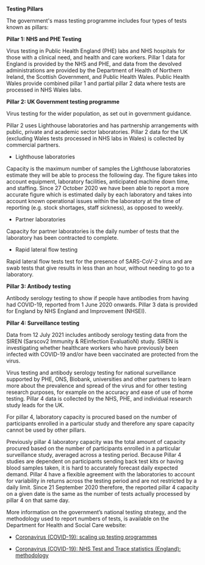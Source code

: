 ﻿**Testing Pillars**

The government's mass testing programme includes four types of tests known as pillars:

**Pillar 1: NHS and PHE Testing**


Virus testing in Public Health England (PHE) labs and NHS hospitals for those with a clinical need, and health and care workers. Pillar 1 data for England is provided by the NHS and PHE, and data from the devolved administrations are provided by the Department of Health of Northern Ireland, the Scottish Government, and Public Health Wales. Public Health Wales provide combined pillar 1 and partial pillar 2 data where tests are processed in NHS Wales labs.

**Pillar 2: UK Government testing programme** 


Virus testing for the wider population, as set out in government guidance.

Pillar 2 uses Lighthouse laboratories and has partnership arrangements with public, private and academic sector laboratories. Pillar 2 data for the UK (excluding Wales tests processed in NHS labs in Wales) is collected by commercial partners.
 
* Lighthouse laboratories 

Capacity is the maximum number of samples the Lighthouse laboratories estimate they will be able to process the following day. The figure takes into account equipment, laboratory facilities, anticipated machine down time, and staffing. Since 27 October 2020 we have been able to report a more accurate figure which is estimated daily by each laboratory and takes into account known operational issues within the laboratory at the time of reporting (e.g. stock shortages, staff sickness), as opposed to weekly.
 
* Partner laboratories 

Capacity for partner laboratories is the daily number of tests that the laboratory has been contracted to complete.

* Rapid lateral flow testing

Rapid lateral flow tests test for the presence of SARS-CoV-2 virus and are swab tests that give results in less than an hour, without needing to go to a laboratory. 

**Pillar 3: Antibody testing** 


Antibody serology testing to show if people have antibodies from having had COVID-19, reported from 1 June 2020 onwards. Pillar 3 data is provided for England by NHS England and Improvement (NHSEI).


**Pillar 4: Surveillance testing** 

Data from 12 July 2021 includes antibody serology testing data from the SIREN (Sarscov2 Immunity & REinfection EvaluatioN) study. SIREN is investigating whether healthcare workers who have previously been infected with COVID-19 and/or have been vaccinated are protected from the virus. 

Virus testing and antibody serology testing for national surveillance supported by PHE, ONS, Biobank, universities and other partners to learn more about the prevalence and spread of the virus and for other testing research purposes, for example on the accuracy and ease of use of home testing. Pillar 4 data is collected by the NHS, PHE, and individual research study leads for the UK.

For pillar 4, laboratory capacity is procured based on the number of participants enrolled in a particular study and therefore any spare capacity cannot be used by other pillars.

Previously pillar 4 laboratory capacity was the total amount of capacity procured based on the number of participants enrolled in a particular surveillance study, averaged across a testing period. Because Pillar 4 studies are dependent on participants sending back test kits or having blood samples taken, it is hard to accurately forecast daily expected demand. Pillar 4 have a flexible agreement with the laboratories to account for variability in returns across the testing period and are not restricted by a daily limit. Since 21 September 2020 therefore, the reported pillar 4 capacity on a given date is the same as the number of tests actually processed by pillar 4 on that same day. 

More information on the government’s national testing strategy, and the methodology used to report numbers of tests, is available on the Department for Health and Social Care website:

* [Coronavirus (COVID-19): scaling up testing programmes](https://www.gov.uk/government/publications/coronavirus-covid-19-scaling-up-testing-programmes)

* [Coronavirus (COVID-19): NHS Test and Trace statistics (England): methodology](https://www.gov.uk/government/publications/nhs-test-and-trace-statistics-england-methodology/nhs-test-and-trace-statistics-england-methodology)